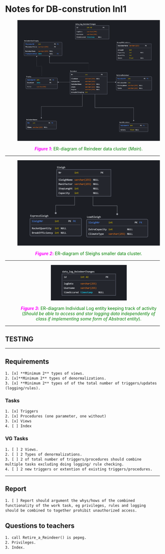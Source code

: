 # Notes for DB-constrution Inl1

<dir>
<p align="center">
  <img src="IR-diagram.png" />
    </p> 
    <center span style="color:green"><b style="color:magenta"><i>Figure 1</i>:</b> ER-diagram of Reindeer data cluster (<i>Main</i>)</span>.
</dir>


---


<dir>

<p align="center">
  <img src="IR-diagram2.png" />
</p>
   <center span style="color:green"><b style="color:magenta"><i>Figure 2</i>:</b> ER-diagram of Sleighs smaller data cluster</span>.

</dir>


---

<dir>
<p align="center">
  <img src="IR-diagram3.png" />
    </p> 
   <center span style="color:green"><b style="color:magenta"><i>Figure 3</i>:</b> ER-diagram Individual Log entity keeping track of activity (<i>Should be able to access and stor logging data independently of class if implementing some form of Abstract entity</i>)</span>.

</dir>

---
## TESTING
    


---

## Requirements
    1. [x] **Minimum 2** types of views.
    2. [x]**Minimum 2** types of denormalizations.
    3. [x] **Minimum 2** types of of the total number of triggers/updates (logging/rules).
   
    
 
### Tasks  
    1. [x] Triggers
    2. [x] Procedures (one parameter, one without)
    3. [x] Views
    4. [ ] Index


### VG Tasks

    1. [ ] 2 Views.
    2. [ ] 2 Types of denormalizations.
    3. [ ] 2 of total number of triggers/procedures should combine multiple tasks excluding doing logging/ rule checking. 
    4. [ ] 2 new triggers or extention of existing triggers/procedures.
   

---
## Report

    1. [ ] Report should argument the whys/hows of the combined functionality of the work task, eg privileges, rules and logging should be combined to together prohibit unauthorized access. 


## Questions to teachers
    1. call Retire_a_Reindeer() is pepeg.
    2. Privileges.
    3. Index.
